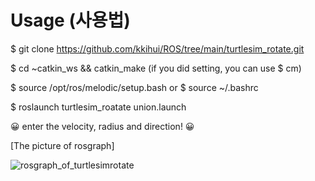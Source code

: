 # Usage (사용법)

$ git clone https://github.com/kkihui/ROS/tree/main/turtlesim_rotate.git

$ cd ~catkin_ws && catkin_make
(if you did setting, you can use $ cm)

$ source /opt/ros/melodic/setup.bash
or
$ source ~/.bashrc

$ roslaunch turtlesim_roatate union.launch

😀 enter the velocity, radius and direction! 😀

[The picture of rosgraph]

![rosgraph_of_turtlesimrotate](https://user-images.githubusercontent.com/121797755/213944016-92082981-b4ee-4d06-8873-bb66a4369500.png)
